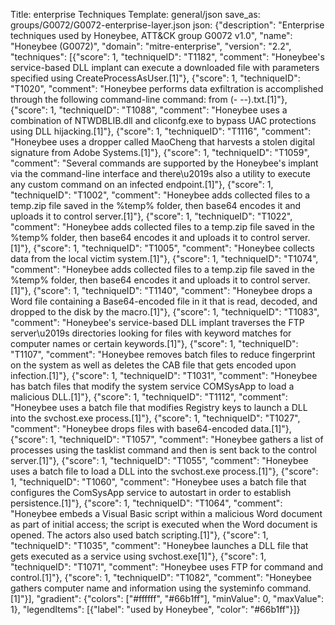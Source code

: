 Title: enterprise Techniques
Template: general/json
save_as: groups/G0072/G0072-enterprise-layer.json
json: {"description": "Enterprise techniques used by Honeybee, ATT&CK group G0072 v1.0", "name": "Honeybee (G0072)", "domain": "mitre-enterprise", "version": "2.2", "techniques": [{"score": 1, "techniqueID": "T1182", "comment": "Honeybee's service-based DLL implant can execute a downloaded file with parameters specified using CreateProcessAsUser.[1]"}, {"score": 1, "techniqueID": "T1020", "comment": "Honeybee performs data exfiltration is accomplished through the following command-line command: from  (- --).txt.[1]"}, {"score": 1, "techniqueID": "T1088", "comment": "Honeybee uses a combination of NTWDBLIB.dll and cliconfg.exe to bypass UAC protections using DLL hijacking.[1]"}, {"score": 1, "techniqueID": "T1116", "comment": "Honeybee uses a dropper called MaoCheng that harvests a stolen digital signature from Adobe Systems.[1]"}, {"score": 1, "techniqueID": "T1059", "comment": "Several commands are supported by the Honeybee's implant via the command-line interface and there\u2019s also a utility to execute any custom command on an infected endpoint.[1]"}, {"score": 1, "techniqueID": "T1002", "comment": "Honeybee adds collected files to a temp.zip file saved in the %temp% folder, then base64 encodes it and uploads it to control server.[1]"}, {"score": 1, "techniqueID": "T1022", "comment": "Honeybee adds collected files to a temp.zip file saved in the %temp% folder, then base64 encodes it and uploads it to control server.[1]"}, {"score": 1, "techniqueID": "T1005", "comment": "Honeybee collects data from the local victim system.[1]"}, {"score": 1, "techniqueID": "T1074", "comment": "Honeybee adds collected files to a temp.zip file saved in the %temp% folder, then base64 encodes it and uploads it to control server.[1]"}, {"score": 1, "techniqueID": "T1140", "comment": "Honeybee drops a Word file containing a Base64-encoded file in it that is read, decoded, and dropped to the disk by the macro.[1]"}, {"score": 1, "techniqueID": "T1083", "comment": "Honeybee's service-based DLL implant traverses the FTP server\u2019s directories looking for files with keyword matches for computer names or certain keywords.[1]"}, {"score": 1, "techniqueID": "T1107", "comment": "Honeybee removes batch files to reduce fingerprint on the system as well as deletes the CAB file that gets encoded upon infection.[1]"}, {"score": 1, "techniqueID": "T1031", "comment": "Honeybee has batch files that modify the system service COMSysApp to load a malicious DLL.[1]"}, {"score": 1, "techniqueID": "T1112", "comment": "Honeybee uses a batch file that modifies Registry keys to launch a DLL into the svchost.exe process.[1]"}, {"score": 1, "techniqueID": "T1027", "comment": "Honeybee drops files with base64-encoded data.[1]"}, {"score": 1, "techniqueID": "T1057", "comment": "Honeybee gathers a list of processes using the tasklist command and then is sent back to the control server.[1]"}, {"score": 1, "techniqueID": "T1055", "comment": "Honeybee uses a batch file to load a DLL into the svchost.exe process.[1]"}, {"score": 1, "techniqueID": "T1060", "comment": "Honeybee uses a batch file that configures the ComSysApp service to autostart in order to establish persistence.[1]"}, {"score": 1, "techniqueID": "T1064", "comment": "Honeybee embeds a Visual Basic script within a malicious Word document as part of initial access; the script is executed when the Word document is opened. The actors also used batch scripting.[1]"}, {"score": 1, "techniqueID": "T1035", "comment": "Honeybee launches a DLL file that gets executed as a service using svchost.exe[1]"}, {"score": 1, "techniqueID": "T1071", "comment": "Honeybee uses FTP for command and control.[1]"}, {"score": 1, "techniqueID": "T1082", "comment": "Honeybee gathers computer name and information using the systeminfo command.[1]"}], "gradient": {"colors": ["#ffffff", "#66b1ff"], "minValue": 0, "maxValue": 1}, "legendItems": [{"label": "used by Honeybee", "color": "#66b1ff"}]}